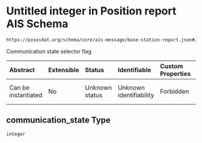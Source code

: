 # Untitled integer in Position report AIS Schema

```txt
https://poseidat.org/schema/core/ais-message/base-station-report.json#/properties/communication_state
```

Communication state selector flag

| Abstract            | Extensible | Status         | Identifiable            | Custom Properties | Additional Properties | Access Restrictions | Defined In                                                                                            |
| :------------------ | :--------- | :------------- | :---------------------- | :---------------- | :-------------------- | :------------------ | :---------------------------------------------------------------------------------------------------- |
| Can be instantiated | No         | Unknown status | Unknown identifiability | Forbidden         | Allowed               | none                | [base-station-report.json*](schemas/core/ais-message/base-station-report.json "open original schema") |

## communication_state Type

`integer`
